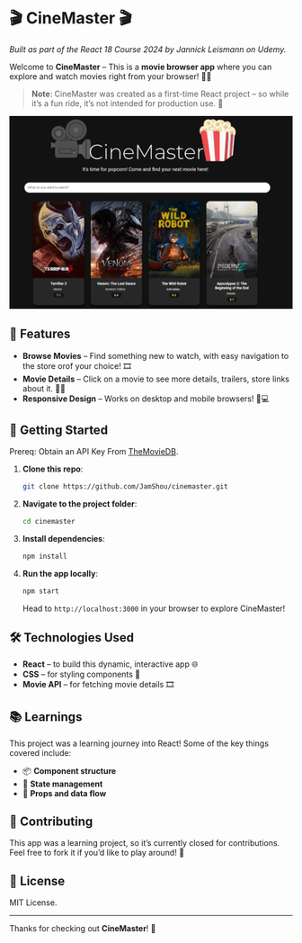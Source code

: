 # 🎬 CineMaster 🎬

*Built as part of the React 18 Course 2024 by Jannick Leismann on Udemy.*

Welcome to **CineMaster** – This is a **movie browser app** where you can explore and watch movies right from your browser! 🎥🍿

> **Note**: CineMaster was created as a first-time React project – so while it’s a fun ride, it’s not intended for production use. 🚧

![alt text](readme.png)

## 🌟 Features

- **Browse Movies** – Find something new to watch, with easy navigation to the store orof your choice! 🎞️
- **Movie Details** – Click on a movie to see more details, trailers, store links about it. 🕵️‍♀️
- **Responsive Design** – Works on desktop and mobile browsers! 📱💻

## 🚀 Getting Started

Prereq: Obtain an API Key From [TheMovieDB](https://www.themoviedb.org/settings/api).

1. **Clone this repo**:
    ```bash
    git clone https://github.com/JamShou/cinemaster.git
    ```

2. **Navigate to the project folder**:
    ```bash
    cd cinemaster
    ```

3. **Install dependencies**:
    ```bash
    npm install
    ```

4. **Run the app locally**:
    ```bash
    npm start
    ```
   Head to `http://localhost:3000` in your browser to explore CineMaster!

## 🛠️ Technologies Used

- **React** – to build this dynamic, interactive app 🌐
- **CSS** – for styling components 🎨
- **Movie API** – for fetching movie details 🎞️

## 📚 Learnings

This project was a learning journey into React! Some of the key things covered include:

- 📦 **Component structure**
- 🔄 **State management**
- 🎢 **Props and data flow**

## 🌈 Contributing

This app was a learning project, so it’s currently closed for contributions. Feel free to fork it if you’d like to play around! 🎈

## 📜 License

MIT License. 

---

Thanks for checking out **CineMaster**! 🙌
